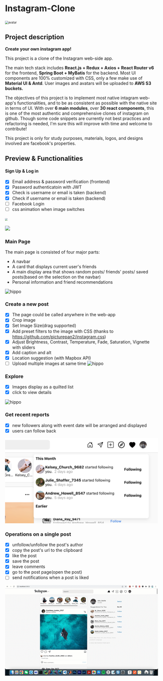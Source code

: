 Instagram-Clone
=======

<img src="https://s3.us-east-1.amazonaws.com/loyata.images/instagram-clone-logo.png" alt="avatar" style="zoom:67%;" />

## Project description

**Create your own instagram app!**

This project is a clone of the Instagram web-side app.

The main tech stack includes **React.js + Redux + Axios + React Router v6** for the frontend, **Spring Boot + MyBatis** for the backend. Most UI components are 100% customized with CSS, only a few make use of **Material UI & Antd**. User images and avatars will be uploaded to **AWS S3 buckets.** 

The objectives of this project is to implement most native intagram web-app's functionalities, and to be as consistent as possible with the native site in terms of UI. With over **6 main modules**, over **30 react components**, this is one of the most authentic and comprehensive clones of instagram on github. Though some code snippets are currently not best practices and refactoring is needed, I'm sure this will improve with time and welcome to contribute!

This project is only for study purposes, materials, logos, and designs involved are facebook's properties.

## Preview & Functionalities

#### Sign Up & Log in

- [x] Email address & password verification (frontend)
- [x] Password authenticatoin with JWT
- [x] Check is username or email is taken (backend)
- [x] Check if username or email is taken (backend)
- [ ] Facebook Login
- [ ] css animation when image switches

<img src="https://s3.us-east-1.amazonaws.com/loyata.images/signup_page.png" style="zoom:50%;" />

![](https://s3.amazonaws.com/loyata.images/log-in-page.gif)

### Main Page

The main page is consisted of four major parts:

- A navbar 
- A card that displays current user's friends
- A main display area that shows random posts/ friends' posts/ saved posts(based on the selection on the navbar)
- Personal information and friend recommendations

![hippo](https://s3.amazonaws.com/loyata.images/main-page.png)



### Create a new post
- [x] The page could be called anywhere in the web-app
- [x] Crop image
- [x] Set Image Size(drag supported)
- [x] Add preset filters to the image with CSS (thanks to https://github.com/picturepan2/instagram.css)
- [x] Adjust Brightness, Contrast, Temperature, Fade, Saturation, Vignette with sliders
- [x] Add caption and alt
- [x] Location suggestion (with Mapbox API)
- [ ] Upload multiple images at same time
![hippo](https://github.com/loyata/instagram-clone/blob/main/images/make_new_posts.gif?raw=true)

### Explore
- [x] Images display as a quilted list
- [x] click to view details

![hippo](https://github.com/loyata/instagram-clone/blob/main/images/explore-images.gif?raw=true)

### Get recent reports

- [x] new followers along with event date will be arranged and displayed
- [x] users can follow back

![recent-posts](https://github.com/loyata/instagram-clone/blob/main/images/get-recent-reports.png?raw=true)

### Operations on a single post

- [x] unfollow/unfollow the post's author
- [x] copy the post's url to the clipboard
- [x] like the post
- [x] save the post
- [x] leave comments
- [x] go to the post page(open the post)
- [ ] send notifications when a post is liked

![single](https://github.com/loyata/instagram-clone/blob/main/images/single-post-ops.gif?raw=true)
